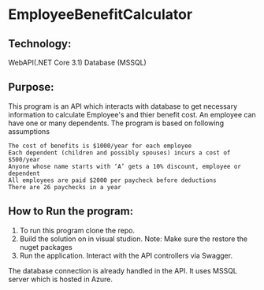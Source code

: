 # EmployeeBenefitCalculator

## Technology:
WebAPI(.NET Core 3.1)
Database (MSSQL)

## Purpose:
This program is an API which interacts with database to get necessary information to calculate Employee's 
and thier benefit cost. An employee can have one or many dependents. The program is based on following assumptions

	The cost of benefits is $1000/year for each employee
	Each dependent (children and possibly spouses) incurs a cost of $500/year
	Anyone whose name starts with ‘A’ gets a 10% discount, employee or dependent
	All employees are paid $2000 per paycheck before deductions
	There are 26 paychecks in a year

## How to Run the program:

1. To run this program clone the repo.
2. Build the solution on in visual studion. 
	Note: Make sure the restore the nuget packages
3. Run the application. Interact with the API controllers via Swagger.

The database connection is already handled in the API. It uses MSSQL server which is hosted in Azure.
